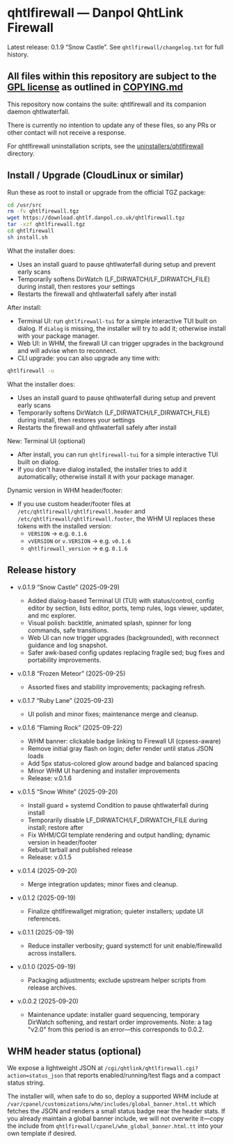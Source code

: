 # qhtlfirewall — Danpol QhtLink Firewall

Latest release: 0.1.9 “Snow Castle”. See `qhtlfirewall/changelog.txt` for full history.

## All files within this repository are subject to the [GPL license](LICENSE.txt) as outlined in [COPYING.md](COPYING.md)

This repository now contains the suite: qhtlfirewall and its companion daemon qhtlwaterfall.

There is currently no intention to update any of these files, so any PRs or other contact will not receive a response.

For qhtlfirewall uninstallation scripts, see the [uninstallers/qhtlfirewall](uninstallers/qhtlfirewall) directory.


## Install / Upgrade (CloudLinux or similar)

Run these as root to install or upgrade from the official TGZ package:

```bash
cd /usr/src
rm -fv qhtlfirewall.tgz
wget https://download.qhtlf.danpol.co.uk/qhtlfirewall.tgz
tar -xzf qhtlfirewall.tgz
cd qhtlfirewall
sh install.sh
```

What the installer does:

- Uses an install guard to pause qhtlwaterfall during setup and prevent early scans
- Temporarily softens DirWatch (LF_DIRWATCH/LF_DIRWATCH_FILE) during install, then restores your settings
- Restarts the firewall and qhtlwaterfall safely after install

After install:

- Terminal UI: run `qhtlfirewall-tui` for a simple interactive TUI built on dialog. If `dialog` is missing, the installer will try to add it; otherwise install with your package manager.
- Web UI: in WHM, the firewall UI can trigger upgrades in the background and will advise when to reconnect.
- CLI upgrade: you can also upgrade any time with:

```bash
qhtlfirewall -u
```

What the installer does:

- Uses an install guard to pause qhtlwaterfall during setup and prevent early scans
- Temporarily softens DirWatch (LF_DIRWATCH/LF_DIRWATCH_FILE) during install, then restores your settings
- Restarts the firewall and qhtlwaterfall safely after install

New: Terminal UI (optional)

- After install, you can run `qhtlfirewall-tui` for a simple interactive TUI built on dialog.
- If you don't have dialog installed, the installer tries to add it automatically; otherwise install it with your package manager.

Dynamic version in WHM header/footer:

- If you use custom header/footer files at `/etc/qhtlfirewall/qhtlfirewall.header` and `/etc/qhtlfirewall/qhtlfirewall.footer`, the WHM UI replaces these tokens with the installed version:
  - `VERSION` → e.g. `0.1.6`
  - `vVERSION` or `v.VERSION` → e.g. `v0.1.6`
  - `qhtlfirewall_version` → e.g. `0.1.6`

## Release history

- v.0.1.9 “Snow Castle” (2025-09-29)
  - Added dialog-based Terminal UI (TUI) with status/control, config editor by section, lists editor, ports, temp rules, logs viewer, updater, and mc explorer.
  - Visual polish: backtitle, animated splash, spinner for long commands, safe transitions.
  - Web UI can now trigger upgrades (backgrounded), with reconnect guidance and log snapshot.
  - Safer awk-based config updates replacing fragile sed; bug fixes and portability improvements.

- v.0.1.8 “Frozen Meteor” (2025-09-25)
  - Assorted fixes and stability improvements; packaging refresh.

- v.0.1.7 “Ruby Lane” (2025-09-23)
  - UI polish and minor fixes; maintenance merge and cleanup.

- v.0.1.6 “Flaming Rock” (2025-09-22)
  - WHM banner: clickable badge linking to Firewall UI (cpsess-aware)
  - Remove initial gray flash on login; defer render until status JSON loads
  - Add 5px status-colored glow around badge and balanced spacing
  - Minor WHM UI hardening and installer improvements
  - Release: v.0.1.6

- v.0.1.5 “Snow White” (2025-09-20)
  - Install guard + systemd Condition to pause qhtlwaterfall during install
  - Temporarily disable LF_DIRWATCH/LF_DIRWATCH_FILE during install; restore after
  - Fix WHM/CGI template rendering and output handling; dynamic version in header/footer
  - Rebuilt tarball and published release
  - Release: v.0.1.5

- v.0.1.4 (2025-09-20)
  - Merge integration updates; minor fixes and cleanup.

- v.0.1.2 (2025-09-19)
  - Finalize qhtlfirewallget migration; quieter installers; update UI references.

- v.0.1.1 (2025-09-19)
  - Reduce installer verbosity; guard systemctl for unit enable/firewalld across installers.

- v.0.1.0 (2025-09-19)
  - Packaging adjustments; exclude upstream helper scripts from release archives.

- v.0.0.2 (2025-09-20)
  - Maintenance update: installer guard sequencing, temporary DirWatch softening, and restart order improvements. Note: a tag "v2.0" from this period is an error—this corresponds to 0.0.2.


## WHM header status (optional)

We expose a lightweight JSON at `/cgi/qhtlink/qhtlfirewall.cgi?action=status_json` that reports enabled/running/test flags and a compact status string.

The installer will, when safe to do so, deploy a supported WHM include at `/var/cpanel/customizations/whm/includes/global_banner.html.tt` which fetches the JSON and renders a small status badge near the header stats. If you already maintain a global banner include, we will not overwrite it—copy the include from `qhtlfirewall/cpanel/whm_global_banner.html.tt` into your own template if desired.


